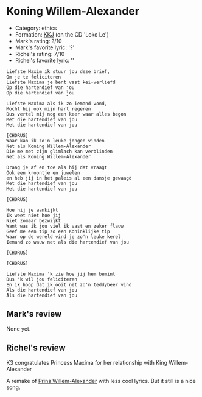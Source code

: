# Koning Willem-Alexander

 * Category: ethics
 * Formation: [KKJ](Kkj.md) (on the CD 'Loko Le')
 * Mark's rating: ?/10
 * Mark's  favorite lyric: '?'
 * Richel's rating: 7/10
 * Richel's favorite lyric: ''

```
Liefste Maxim ik stuur jou deze brief, 
Om je te feliciteren
Liefste Maxima je bent vast kei-verliefd 
Op die hartendief van jou
Op die hartendief van jou

Liefste Maxima als ik zo iemand vond,
Mocht hij ook mijn hart regeren
Dus vertel mij nog een keer waar alles begon
Met die hartendief van jou
Met die hartendief van jou

[CHORUS]
Waar kan ik zo'n leuke jongen vinden
Net als Koning Willem-Alexander
Die me met zijn glimlach kan verblinden
Net als Koning Willem-Alexander

Draag je af en toe als hij dat vraagt
Ook een kroontje en juwelen
en heb jij in het paleis al een dansje gewaagd
Met die hartendief van jou
Met die hartendief van jou

[CHORUS]

Hoe hij je aankijkt
Ik weet niet hoe jij
Niet zomaar bezwijkt
Want was ik jou viel ik vast en zeker flauw
Geef me een tip zo een Koninklijke tip
Waar op de wereld vind je zo'n leuke kerel
Iemand zo wauw net als die hartendief van jou

[CHORUS]

[CHORUS]

Liefste Maxima 'k zie hoe jij hem bemint 
Dus 'k wil jou feliciteren
En ik hoop dat ik ooit net zo'n teddybeer vind
Als die hartendief van jou
Als die hartendief van jou
```

## Mark's review

None yet.

## Richel's review

K3 congratulates Princess Maxima for her relationship with King Willem-Alexander

A remake of [Prins Willem-Alexander](PrinsWillemAlexander.md) with less cool lyrics. But it still is a nice song.